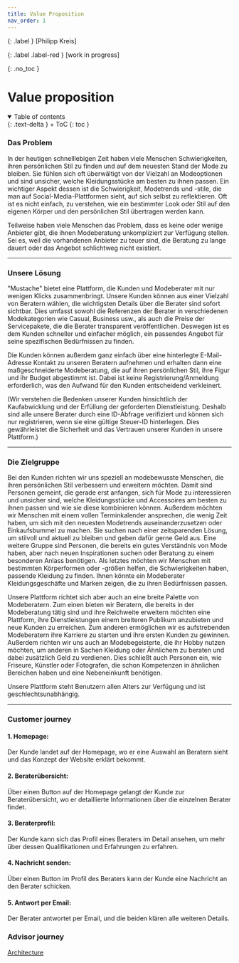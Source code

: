 ```yaml
---
title: Value Proposition
nav_order: 1
---
```


{: .label }
[Philipp Kreis]

{: .label .label-red }
[work in progress]

{: .no_toc }
# Value proposition

<details open markdown="block">
{: .text-delta }
<summary>Table of contents</summary>
+ ToC
{: toc }
</details>

### Das Problem

In der heutigen schnelllebigen Zeit haben viele Menschen Schwierigkeiten, ihren persönlichen Stil zu finden und auf dem neuesten Stand der Mode zu bleiben. Sie fühlen sich oft überwältigt von der Vielzahl an Modeoptionen und sind unsicher, welche Kleidungsstücke am besten zu ihnen passen. Ein wichtiger Aspekt dessen ist die Schwierigkeit, Modetrends und -stile, die man auf Social-Media-Plattformen sieht, auf sich selbst zu reflektieren. Oft ist es nicht einfach, zu verstehen, wie ein bestimmter Look oder Stil auf den eigenen Körper und den persönlichen Stil übertragen werden kann.

Teilweise haben viele Menschen das Problem, dass es keine oder wenige Anbieter gibt, die ihnen Modeberatung unkompliziert zur Verfügung stellen. Sei es, weil die vorhandenen Anbieter zu teuer sind, die Beratung zu lange dauert oder das Angebot schlichtweg nicht existiert. 

---
### Unsere Lösung

"Mustache" bietet eine Plattform, die Kunden und Modeberater mit nur wenigen Klicks zusammenbringt. Unsere Kunden können aus einer Vielzahl von Beratern wählen, die wichtigsten Details über die Berater sind sofort sichtbar. Dies umfasst sowohl die Referenzen der Berater in verschiedenen Modekategorien wie Casual, Business usw., als auch die Preise der Servicepakete, die die Berater transparent veröffentlichen. Deswegen ist es dem Kunden schneller und einfacher möglich, ein passendes Angebot für seine spezifischen Bedürfnissen zu finden.

Die Kunden können außerdem ganz einfach über eine hinterlegte E-Mail-Adresse Kontakt zu unseren Beratern aufnehmen und erhalten dann eine maßgeschneiderte Modeberatung, die auf ihren persönlichen Stil, ihre Figur und ihr Budget abgestimmt ist. Dabei ist keine Registrierung/Anmeldung erforderlich, was den Aufwand für den Kunden entscheidend verkleinert.


(Wir verstehen die Bedenken unserer Kunden hinsichtlich der Kaufabwicklung und der Erfüllung der geforderten Dienstleistung. Deshalb sind alle unsere Berater durch eine ID-Abfrage verifiziert und können sich nur registrieren, wenn sie eine gültige Steuer-ID hinterlegen. Dies gewährleistet die Sicherheit und das Vertrauen unserer Kunden in unsere Plattform.)


---
### Die Zielgruppe

Bei den Kunden richten wir uns speziell an modebewusste Menschen, die ihren persönlichen Stil verbessern und erweitern möchten. Damit sind Personen gemeint, die gerade erst anfangen, sich für Mode zu interessieren und unsicher sind, welche Kleidungsstücke und Accessoires am besten zu ihnen passen und wie sie diese kombinieren können. Außerdem möchten wir Menschen mit einem vollen Terminkalender ansprechen, die wenig Zeit haben, um sich mit den neuesten Modetrends auseinanderzusetzen oder Einkaufsbummel zu machen. Sie suchen nach einer zeitsparenden Lösung, um stilvoll und aktuell zu bleiben und geben dafür gerne Geld aus. Eine weitere Gruppe sind Personen, die bereits ein gutes Verständnis von Mode haben, aber nach neuen Inspirationen suchen oder Beratung zu einem besonderen Anlass benötigen. Als letztes möchten wir Menschen mit bestimmten Körperformen oder -größen helfen, die Schwierigkeiten haben, passende Kleidung zu finden. Ihnen könnte ein Modeberater Kleidungsgeschäfte und Marken zeigen, die zu ihren Bedürfnissen passen.

Unsere Plattform richtet sich aber auch an eine breite Palette von Modeberatern. Zum einen bieten wir Beratern, die bereits in der Modeberatung tätig sind und ihre Reichweite erweitern möchten eine Plattform, ihre Dienstleistungen einem breiteren Publikum anzubieten und neue Kunden zu erreichen. Zum anderen ermöglichen wir es aufstrebenden Modeberatern ihre Karriere zu starten und ihre ersten Kunden zu gewinnen. Außerdem richten wir uns auch an Modebegeisterte, die ihr Hobby nutzen möchten, um anderen in Sachen Kleidung oder Ähnlichem zu beraten und dabei zusätzlich Geld zu verdienen. Dies schließt auch Personen ein, wie Friseure, Künstler oder Fotografen, die schon Kompetenzen in ähnlichen Bereichen haben und eine Nebeneinkunft benötigen.

Unsere Plattform steht Benutzern allen Alters zur Verfügung und ist geschlechtsunabhängig. 

---

### Customer journey

#### 1. Homepage:


Der Kunde landet auf der Homepage, wo er eine Auswahl an Beratern sieht und das Konzept der Website erklärt bekommt.

#### 2. Beraterübersicht:


Über einen Button auf der Homepage gelangt der Kunde zur Beraterübersicht, wo er detaillierte Informationen über die einzelnen Berater findet.
   
#### 3. Beraterprofil:


Der Kunde kann sich das Profil eines Beraters im Detail ansehen, um mehr über dessen Qualifikationen und Erfahrungen zu erfahren.

#### 4. Nachricht senden:


Über einen Button im Profil des Beraters kann der Kunde eine Nachricht an den Berater schicken.

#### 5. Antwort per Email:


Der Berater antwortet per Email, und die beiden klären alle weiteren Details.

### Advisor journey


[Architecture](https://pillek.github.io/technical-docs/architecture.html)
